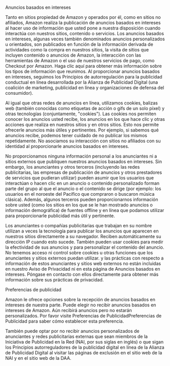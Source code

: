 Anuncios basados en intereses

Tanto en sitios propiedad de Amazon y operados por él, como en sitios no afiliados, Amazon realiza la publicación de anuncios basados en intereses al hacer uso de información que usted pone a nuestra disposición cuando interactúa con nuestros sitios, contenido o servicios. Los anuncios basados en intereses, algunas veces también denominados anuncios personalizados u orientados, son publicados en función de la información derivada de actividades como la compra en nuestros sitios, la visita de sitios que incluyen contenido o anuncios de Amazon, la interacción con las herramientas de Amazon o el uso de nuestros servicios de pago, como Checkout por Amazon. Haga clic aquí para obtener más información sobre los tipos de información que reunimos. Al proporcionar anuncios basados en intereses, seguimos los Principios de autorregulación para la publicidad conductual en línea desarrollada por la Alianza de Publicidad Digital (una coalición de marketing, publicidad en línea y organizaciones de defensa del consumidor).

Al igual que otras redes de anuncios en línea, utilizamos cookies, balizas web (también conocidas como etiquetas de acción o gifs de un solo píxel) y otras tecnologías (conjuntamente, "cookies"). Las cookies nos permiten conocer los anuncios usted recibe, los anuncios en los que hace clic y otras acciones que realiza en nuestros sitios y en otros sitios. Esto nos permite ofrecerle anuncios más útiles y pertinentes. Por ejemplo, si sabemos qué anuncios recibe, podemos tener cuidado de no publicar los mismos repetidamente. No asociamos su interacción con sitios no afiliados con su identidad al proporcionarle anuncios basados en intereses.

No proporcionamos ninguna información personal a los anunciantes ni a sitios externos que publiquen nuestros anuncios basados en intereses. Sin embargo, los anunciantes y otros terceros (incluyendo las redes publicitarias, las empresas de publicación de anuncios y otros prestadores de servicios que pudieran utilizar) pueden asumir que los usuarios que interactúan o hacen clic en un anuncio o contenido personalizado forman parte del grupo al que el anuncio o el contenido se dirige (por ejemplo: los usuarios en el noroeste del Pacífico que compraron o buscaron música clásica). Además, algunos terceros pueden proporcionarnos información sobre usted (como los sitios en los que se le han mostrado anuncios o información demográfica) de fuentes offline y en línea que podamos utilizar para proporcionarle publicidad más útil y pertinente.

Los anunciantes o compañías publicitarias que trabajan en su nombre utilizan a veces la tecnología para publicar los anuncios que aparecen en nuestros sitios directamente a su navegador. Reciben automáticamente su dirección IP cuando esto sucede. También pueden usar cookies para medir la efectividad de sus anuncios y para personalizar el contenido del anuncio. No tenemos acceso ni control sobre cookies u otras funciones que los anunciantes y sitios externos puedan utilizar. y las prácticas con respecto a información de estos anunciantes y sitios web externos no están incluidas en nuestro Aviso de Privacidad ni en esta página de Anuncios basados en intereses. Póngase en contacto con ellos directamente para obtener más información sobre sus prácticas de privacidad.

Preferencias de publicidad

Amazon le ofrece opciones sobre la recepción de anuncios basados en intereses de nuestra parte. Puede elegir no recibir anuncios basados en intereses de Amazon. Aún recibirá anuncios pero no estarán personalizados. Por favor visite Preferencias de PublicidadPreferencias de Publicidad para saber cómo establecer esta preferencia.

También puede optar por no recibir anuncios personalizados de anunciantes y redes publicitarias externas que sean miembros de la Iniciativa de Publicidad en la Red (NAI, por sus siglas en inglés) o que sigan los Principios autorreguladores de la publicidad digital en línea de la Alianza de Publicidad Digital al visitar las páginas de exclusión en el sitio web de la NAI y en el sitio web de la DAA.